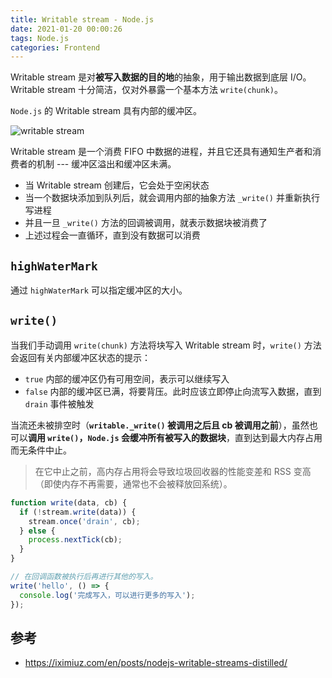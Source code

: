 ```yaml
---
title: Writable stream - Node.js
date: 2021-01-20 00:00:26
tags: Node.js
categories: Frontend
---
```


Writable stream 是对**被写入数据的目的地**的抽象，用于输出数据到底层 I/O。Writable stream 十分简洁，仅对外暴露一个基本方法 `write(chunk)`。

`Node.js` 的 Writable stream 具有内部的缓冲区。

![writable stream](writable-1.png)

Writable stream 是一个消费 FIFO 中数据的进程，并且它还具有通知生产者和消费者的机制 --- 缓冲区溢出和缓冲区未满。

- 当 Writable stream 创建后，它会处于空闲状态
- 当一个数据块添加到队列后，就会调用内部的抽象方法 `_write()` 并重新执行写进程
- 并且一旦 `_write()` 方法的回调被调用，就表示数据块被消费了
- 上述过程会一直循环，直到没有数据可以消费

## `highWaterMark`

通过 `highWaterMark` 可以指定缓冲区的大小。

## `write()`

当我们手动调用 `write(chunk)` 方法将块写入 Writable stream 时，`write()` 方法会返回有关内部缓冲区状态的提示：

- `true` 内部的缓冲区仍有可用空间，表示可以继续写入
- `false` 内部的缓冲区已满，将要背压。此时应该立即停止向流写入数据，直到 `drain` 事件被触发

当流还未被排空时（**`writable._write()` 被调用之后且 cb 被调用之前**），虽然也可以**调用 `write()`，`Node.js` 会缓冲所有被写入的数据块**，直到达到最大内存占用而无条件中止。

> 在它中止之前，高内存占用将会导致垃圾回收器的性能变差和 RSS 变高（即使内存不再需要，通常也不会被释放回系统）。

```js
function write(data, cb) {
  if (!stream.write(data)) {
    stream.once('drain', cb);
  } else {
    process.nextTick(cb);
  }
}

// 在回调函数被执行后再进行其他的写入。
write('hello', () => {
  console.log('完成写入，可以进行更多的写入');
});
```

## 参考

- https://iximiuz.com/en/posts/nodejs-writable-streams-distilled/
